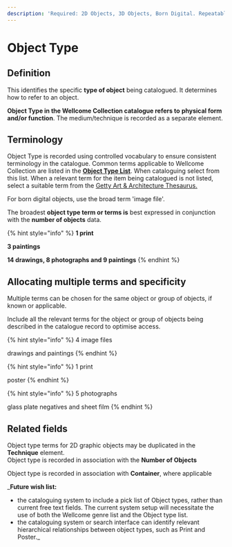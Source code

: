 ```yaml
---
description: 'Required: 2D Objects, 3D Objects, Born Digital. Repeatable'
---
```


# Object Type

## Definition

This identifies the specific **type of object** being catalogued. It determines how to refer to an object. 

**Object Type in the Wellcome Collection catalogue refers to** **physical form and/or function**. The medium/technique is recorded as a separate element. 

## Terminology

Object Type is recorded using controlled vocabulary to ensure consistent terminology in the catalogue.  Common terms applicable to Wellcome Collection are listed in the [**Object Type List**](object-type-list.md). When cataloguing select from this list. When a relevant term for the item being catalogued is not listed, select a suitable term from the [Getty Art & Architecture Thesaurus.](https://www.getty.edu/research/tools/vocabularies/aat/) 

For born digital objects, use the broad term 'image file'.

The broadest **object type term or terms is** best expressed in conjunction with the **number of objects** data.

{% hint style="info" %}
**1 print** 

**3 paintings**

**14 drawings, 8 photographs and 9 paintings**
{% endhint %}

## Allocating multiple terms and specificity

Multiple terms can be chosen for the same object or group of objects, if known or applicable.

‌Include all the relevant terms for the object or group of objects being described in the catalogue record to optimise access.

{% hint style="info" %}
4 image files 

drawings and paintings
{% endhint %}



{% hint style="info" %}
1 print

poster
{% endhint %}



{% hint style="info" %}
5 photographs

glass plate negatives and sheet film 
{% endhint %}

## **Related fields**

Object type terms for 2D graphic objects may be duplicated in the **Technique** element.   
Object type is recorded in association with the **Number of Objects**

Object type is recorded in association with **Container**, where applicable  



_**Future wish list:**   
- the cataloguing system to include a pick list of Object types, rather than current free text fields. The current system setup will necessitate the use of both the Wellcome genre list and the Object type list.  
- the cataloguing system or search interface can identify relevant hierarchical relationships between object types, such as Print and Poster._

